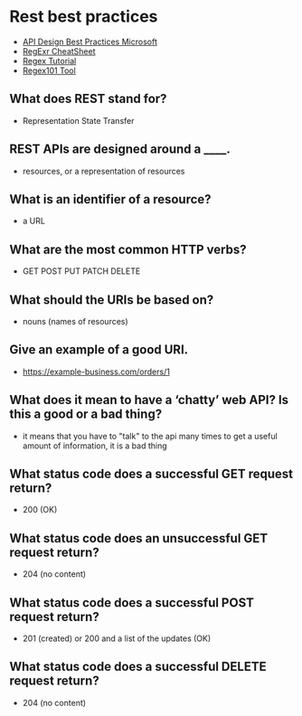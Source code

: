 # Rest best practices
- [API Design Best Practices Microsoft](https://docs.microsoft.com/en-us/azure/architecture/best-practices/api-design)
- [RegExr CheatSheet](https://regexr.com/)
- [Regex Tutorial](https://medium.com/factory-mind/regex-tutorial-a-simple-cheatsheet-by-examples-649dc1c3f285)
- [Regex101 Tool](https://regex101.com/)
## What does REST stand for?
- Representation State Transfer 
## REST APIs are designed around a ____.
- resources, or a representation of resources
## What is an identifier of a resource? 
- a URL
## What are the most common HTTP verbs?
- GET POST PUT PATCH DELETE 
## What should the URIs be based on?
- nouns (names of resources)
## Give an example of a good URI.
- https://example-business.com/orders/1
## What does it mean to have a ‘chatty’ web API? Is this a good or a bad thing?
- it means that you have to "talk" to the api many times to get a useful amount of information, it is a bad thing
## What status code does a successful GET request return?
- 200 (OK)
## What status code does an unsuccessful GET request return?
- 204 (no content)
## What status code does a successful POST request return?
- 201 (created) or 200 and a list of the updates (OK) 
## What status code does a successful DELETE request return?
- 204 (no content) 
